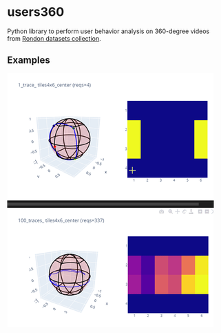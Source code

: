 # users360

Python library to perform user behavior analysis on 360-degree videos from [Rondon datasets collection](https://gitlab.com/miguelfromeror/head-motion-prediction).

## Examples

![Alt Text](docs/requests.gif)

